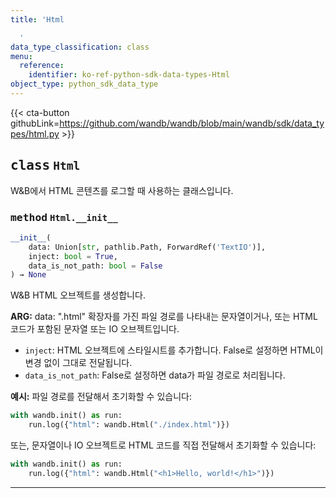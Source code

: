 ```yaml
---
title: 'Html

  '
data_type_classification: class
menu:
  reference:
    identifier: ko-ref-python-sdk-data-types-Html
object_type: python_sdk_data_type
---
```


{{< cta-button githubLink=https://github.com/wandb/wandb/blob/main/wandb/sdk/data_types/html.py >}}




## <kbd>class</kbd> `Html`
W&B에서 HTML 콘텐츠를 로그할 때 사용하는 클래스입니다.

### <kbd>method</kbd> `Html.__init__`

```python
__init__(
    data: Union[str, pathlib.Path, ForwardRef('TextIO')],
    inject: bool = True,
    data_is_not_path: bool = False
) → None
```

W&B HTML 오브젝트를 생성합니다.



**ARG:**
  data:  ".html" 확장자를 가진 파일 경로를 나타내는 문자열이거나, 또는 HTML 코드가 포함된 문자열 또는 IO 오브젝트입니다.
 - `inject`:  HTML 오브젝트에 스타일시트를 추가합니다. False로 설정하면 HTML이 변경 없이 그대로 전달됩니다.
 - `data_is_not_path`:  False로 설정하면 data가 파일 경로로 처리됩니다.



**예시:**
 파일 경로를 전달해서 초기화할 수 있습니다:

```python
with wandb.init() as run:
    run.log({"html": wandb.Html("./index.html")})
```

또는, 문자열이나 IO 오브젝트로 HTML 코드를 직접 전달해서 초기화할 수 있습니다:

```python
with wandb.init() as run:
    run.log({"html": wandb.Html("<h1>Hello, world!</h1>")})
```




---